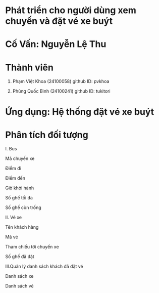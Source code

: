 # Phát triển cho người dùng xem chuyến và đặt vé xe buýt

# Cố Vấn: Nguyễn Lệ Thu

# Thành viên
1. Phạm Việt Khoa (24100058)
   github ID: pvkhoa
   
3. Phùng Quốc Bình (24100241)
   github ID: tukitori
   
# Ứng dụng: Hệ thống đặt vé xe buýt


# Phân tích đối tượng
I. Bus

Mã chuyến xe

Điểm đi

Điểm đến

Giờ khởi hành

Số ghế tối đa

Số ghế còn trống


II. Vé xe

Tên khách hàng

Mã vé

Tham chiếu tới chuyến xe

Số ghế đã đặt


III.Quản lý danh sách khách đã đặt vé

Danh sách xe 

Danh sách vé

